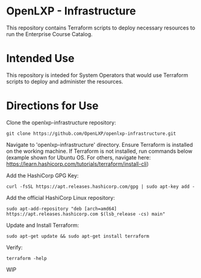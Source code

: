 # OpenLXP - Infrastructure
This repository contains Terraform scripts to deploy necessary resources to run the Enterprise Course Catalog.
# Intended Use
This repository is inteded for System Operators that would use Terraform scripts to deploy and administer the resources.
# Directions for Use
Clone the openlxp-infrastructure repository:

```
git clone https://github.com/OpenLXP/openlxp-infrastructure.git
```

Navigate to 'openlxp-infrastructure' directory. Ensure Terraform is installed on the working machine. If Terraform is not installed, run commands below (example shown for Ubuntu OS. For others, navigate here: https://learn.hashicorp.com/tutorials/terraform/install-cli)

Add the HashiCorp GPG Key:
```
curl -fsSL https://apt.releases.hashicorp.com/gpg | sudo apt-key add -
```

Add the official HashiCorp Linux repository:
```
sudo apt-add-repository "deb [arch=amd64] https://apt.releases.hashicorp.com $(lsb_release -cs) main"
```

Update and Install Terraform:
```
sudo apt-get update && sudo apt-get install terraform
```

Verify:
```
terraform -help
```

WIP
